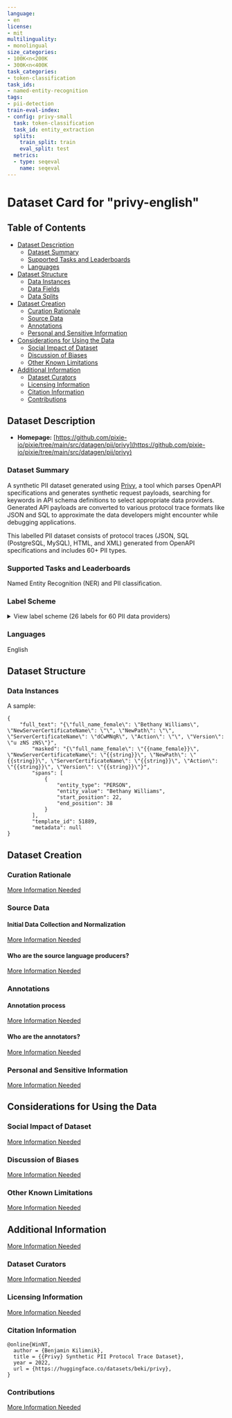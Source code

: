 ```yaml
---
language:
- en
license:
- mit
multilinguality:
- monolingual
size_categories:
- 100K<n<200K
- 300K<n<400K
task_categories:
- token-classification
task_ids:
- named-entity-recognition
tags:
- pii-detection
train-eval-index:
- config: privy-small
  task: token-classification
  task_id: entity_extraction
  splits:
    train_split: train
    eval_split: test
  metrics:
  - type: seqeval
    name: seqeval
---
```


# Dataset Card for "privy-english"

## Table of Contents
- [Dataset Description](#dataset-description)
  - [Dataset Summary](#dataset-summary)
  - [Supported Tasks and Leaderboards](#supported-tasks-and-leaderboards)
  - [Languages](#languages)
- [Dataset Structure](#dataset-structure)
  - [Data Instances](#data-instances)
  - [Data Fields](#data-fields)
  - [Data Splits](#data-splits)
- [Dataset Creation](#dataset-creation)
  - [Curation Rationale](#curation-rationale)
  - [Source Data](#source-data)
  - [Annotations](#annotations)
  - [Personal and Sensitive Information](#personal-and-sensitive-information)
- [Considerations for Using the Data](#considerations-for-using-the-data)
  - [Social Impact of Dataset](#social-impact-of-dataset)
  - [Discussion of Biases](#discussion-of-biases)
  - [Other Known Limitations](#other-known-limitations)
- [Additional Information](#additional-information)
  - [Dataset Curators](#dataset-curators)
  - [Licensing Information](#licensing-information)
  - [Citation Information](#citation-information)
  - [Contributions](#contributions)

## Dataset Description

- **Homepage:** [https://github.com/pixie-io/pixie/tree/main/src/datagen/pii/privy](https://github.com/pixie-io/pixie/tree/main/src/datagen/pii/privy)

### Dataset Summary
A synthetic PII dataset generated using [Privy](https://github.com/pixie-io/pixie/tree/main/src/datagen/pii/privy), a tool which parses OpenAPI specifications and generates synthetic request payloads, searching for keywords in API schema definitions to select appropriate data providers. Generated API payloads are converted to various protocol trace formats like JSON and SQL to approximate the data developers might encounter while debugging applications. 

This labelled PII dataset consists of protocol traces (JSON, SQL (PostgreSQL, MySQL), HTML, and XML) generated from OpenAPI specifications and includes 60+ PII types. 

### Supported Tasks and Leaderboards

Named Entity Recognition (NER) and PII classification. 

### Label Scheme

<details>

<summary>View label scheme (26 labels for 60 PII data providers)</summary>

| Component | Labels |
| --- | --- |
| **`ner`** | `PERSON`, `LOCATION`, `NRP`, `DATE_TIME`, `CREDIT_CARD`, `URL`, `IBAN_CODE`, `US_BANK_NUMBER`, `PHONE_NUMBER`, `US_SSN`, `US_PASSPORT`, `US_DRIVER_LICENSE`, `IP_ADDRESS`, `US_ITIN`, `EMAIL_ADDRESS`, `ORGANIZATION`, `TITLE`, `COORDINATE`, `IMEI`, `PASSWORD`, `LICENSE_PLATE`, `CURRENCY`, `ROUTING_NUMBER`, `SWIFT_CODE`, `MAC_ADDRESS`, `AGE` |

</details>

### Languages

English

## Dataset Structure

### Data Instances

A sample:
```
{
    "full_text": "{\"full_name_female\": \"Bethany Williams\", \"NewServerCertificateName\": \"\", \"NewPath\": \"\", \"ServerCertificateName\": \"dCwMNqR\", \"Action\": \"\", \"Version\": \"u zNS zNS\"}",
        "masked": "{\"full_name_female\": \"{{name_female}}\", \"NewServerCertificateName\": \"{{string}}\", \"NewPath\": \"{{string}}\", \"ServerCertificateName\": \"{{string}}\", \"Action\": \"{{string}}\", \"Version\": \"{{string}}\"}",
        "spans": [
            {
                "entity_type": "PERSON",
                "entity_value": "Bethany Williams",
                "start_position": 22,
                "end_position": 38
            }
        ],
        "template_id": 51889,
        "metadata": null
}

```

## Dataset Creation

### Curation Rationale

[More Information Needed](https://github.com/huggingface/datasets/blob/master/CONTRIBUTING.md#how-to-contribute-to-the-dataset-cards)

### Source Data

#### Initial Data Collection and Normalization

[More Information Needed](https://github.com/huggingface/datasets/blob/master/CONTRIBUTING.md#how-to-contribute-to-the-dataset-cards)

#### Who are the source language producers?

[More Information Needed](https://github.com/huggingface/datasets/blob/master/CONTRIBUTING.md#how-to-contribute-to-the-dataset-cards)

### Annotations

#### Annotation process

[More Information Needed](https://github.com/huggingface/datasets/blob/master/CONTRIBUTING.md#how-to-contribute-to-the-dataset-cards)

#### Who are the annotators?

[More Information Needed](https://github.com/huggingface/datasets/blob/master/CONTRIBUTING.md#how-to-contribute-to-the-dataset-cards)

### Personal and Sensitive Information

[More Information Needed](https://github.com/huggingface/datasets/blob/master/CONTRIBUTING.md#how-to-contribute-to-the-dataset-cards)

## Considerations for Using the Data

### Social Impact of Dataset

[More Information Needed](https://github.com/huggingface/datasets/blob/master/CONTRIBUTING.md#how-to-contribute-to-the-dataset-cards)

### Discussion of Biases

[More Information Needed](https://github.com/huggingface/datasets/blob/master/CONTRIBUTING.md#how-to-contribute-to-the-dataset-cards)

### Other Known Limitations

[More Information Needed](https://github.com/huggingface/datasets/blob/master/CONTRIBUTING.md#how-to-contribute-to-the-dataset-cards)

## Additional Information

[More Information Needed](https://github.com/huggingface/datasets/blob/master/CONTRIBUTING.md#how-to-contribute-to-the-dataset-cards)

### Dataset Curators

[More Information Needed](https://github.com/huggingface/datasets/blob/master/CONTRIBUTING.md#how-to-contribute-to-the-dataset-cards)

### Licensing Information

[More Information Needed](https://github.com/huggingface/datasets/blob/master/CONTRIBUTING.md#how-to-contribute-to-the-dataset-cards)

### Citation Information

```
@online{WinNT,
  author = {Benjamin Kilimnik},
  title = {{Privy} Synthetic PII Protocol Trace Dataset},
  year = 2022,
  url = {https://huggingface.co/datasets/beki/privy},
}
```

### Contributions

[More Information Needed](https://github.com/huggingface/datasets/blob/master/CONTRIBUTING.md#how-to-contribute-to-the-dataset-cards)